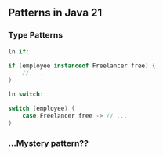 ## Patterns in Java 21

### Type Patterns

```java
ln if:

if (employee instanceof Freelancer free) {
    // ...
}

ln switch:

switch (employee) {
    case Freelancer free -> // ...
}
```


### ...Mystery pattern??
